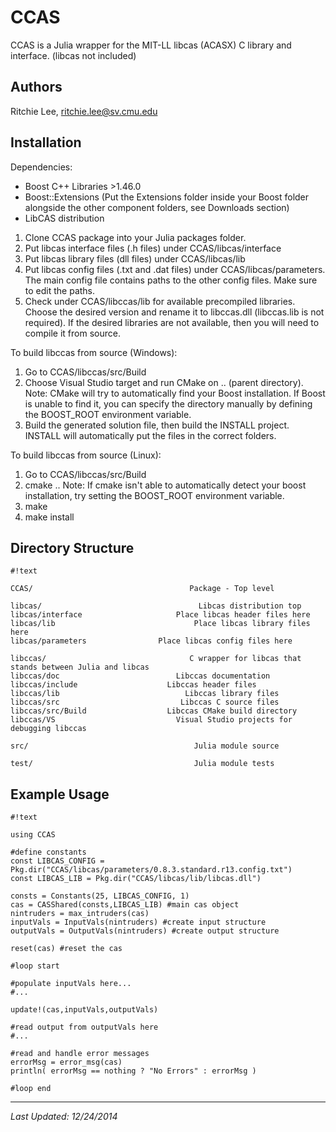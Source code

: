 # CCAS

CCAS is a Julia wrapper for the MIT-LL libcas (ACASX) C library and interface.  (libcas not included)

## Authors

Ritchie Lee, ritchie.lee@sv.cmu.edu

## Installation

Dependencies: 
* Boost C++ Libraries  >1.46.0
* Boost::Extensions (Put the Extensions folder inside your Boost folder alongside the other component folders, see Downloads section)
* LibCAS distribution

1. Clone CCAS package into your Julia packages folder.
2. Put libcas interface files (.h files) under CCAS/libcas/interface
3. Put libcas library files (dll files) under CCAS/libcas/lib
4. Put libcas config files (.txt and .dat files) under CCAS/libcas/parameters.  The main config file contains paths to the other config files.  Make sure to edit the paths.
5. Check under CCAS/libccas/lib for available precompiled libraries.  Choose the desired version and rename it to libccas.dll (libccas.lib is not required).  If the desired libraries are not available, then you will need to compile it from source.

To build libccas from source (Windows):

1. Go to CCAS/libccas/src/Build
2. Choose Visual Studio target and run CMake on .. (parent directory).
Note: CMake will try to automatically find your Boost installation.  If Boost is unable to find it, you can specify the directory manually by defining the BOOST_ROOT environment variable.
3. Build the generated solution file, then build the INSTALL project.  INSTALL will automatically put the files in the correct folders.

To build libccas from source (Linux):

1. Go to CCAS/libccas/src/Build
2. cmake ..
Note: If cmake isn't able to automatically detect your boost installation, try setting the BOOST_ROOT environment variable.
3. make
4. make install

## Directory Structure
```
#!text

CCAS/                                   Package - Top level

libcas/                                   Libcas distribution top
libcas/interface                     Place libcas header files here
libcas/lib                               Place libcas library files here
libcas/parameters                Place libcas config files here

libccas/                                C wrapper for libcas that stands between Julia and libcas
libccas/doc                          Libccas documentation
libccas/include                    Libccas header files
libccas/lib                            Libccas library files
libccas/src                           Libccas C source files
libccas/src/Build                  Libccas CMake build directory
libccas/VS                           Visual Studio projects for debugging libccas

src/                                     Julia module source

test/                                    Julia module tests

```

## Example Usage
```
#!text

using CCAS

#define constants
const LIBCAS_CONFIG = Pkg.dir("CCAS/libcas/parameters/0.8.3.standard.r13.config.txt")
const LIBCAS_LIB = Pkg.dir("CCAS/libcas/lib/libcas.dll")

consts = Constants(25, LIBCAS_CONFIG, 1)
cas = CASShared(consts,LIBCAS_LIB) #main cas object
nintruders = max_intruders(cas)
inputVals = InputVals(nintruders) #create input structure
outputVals = OutputVals(nintruders) #create output structure

reset(cas) #reset the cas

#loop start

#populate inputVals here...
#...

update!(cas,inputVals,outputVals)

#read output from outputVals here
#...

#read and handle error messages
errorMsg = error_msg(cas)
println( errorMsg == nothing ? "No Errors" : errorMsg )

#loop end

```

***

*Last Updated: 12/24/2014*